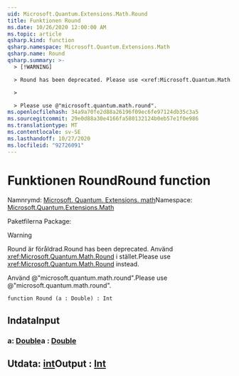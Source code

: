 ```yaml
---
uid: Microsoft.Quantum.Extensions.Math.Round
title: Funktionen Round
ms.date: 10/26/2020 12:00:00 AM
ms.topic: article
qsharp.kind: function
qsharp.namespace: Microsoft.Quantum.Extensions.Math
qsharp.name: Round
qsharp.summary: >-
  > [!WARNING]

  > Round has been deprecated. Please use <xref:Microsoft.Quantum.Math.Round> instead.

  >

  > Please use @"microsoft.quantum.math.round".
ms.openlocfilehash: 34a9a70fe2d88a26196f09ec6fe97124db35c3a5
ms.sourcegitcommit: 29e0d88a30e4166fa580132124b0eb57e1f0e986
ms.translationtype: MT
ms.contentlocale: sv-SE
ms.lasthandoff: 10/27/2020
ms.locfileid: "92726091"
---
```

# <a name="round-function"></a><span data-ttu-id="eed97-102">Funktionen Round</span><span class="sxs-lookup"><span data-stu-id="eed97-102">Round function</span></span>

<span data-ttu-id="eed97-103">Namnrymd: [Microsoft. Quantum. Extensions. math](xref:Microsoft.Quantum.Extensions.Math)</span><span class="sxs-lookup"><span data-stu-id="eed97-103">Namespace: [Microsoft.Quantum.Extensions.Math](xref:Microsoft.Quantum.Extensions.Math)</span></span>

<span data-ttu-id="eed97-104">Paketfilerna [](https://nuget.org/packages/)</span><span class="sxs-lookup"><span data-stu-id="eed97-104">Package: [](https://nuget.org/packages/)</span></span>


> [!WARNING]
> <span data-ttu-id="eed97-105">Round är föråldrad.</span><span class="sxs-lookup"><span data-stu-id="eed97-105">Round has been deprecated.</span></span> <span data-ttu-id="eed97-106">Använd <xref:Microsoft.Quantum.Math.Round> i stället.</span><span class="sxs-lookup"><span data-stu-id="eed97-106">Please use <xref:Microsoft.Quantum.Math.Round> instead.</span></span>
>
> <span data-ttu-id="eed97-107">Använd @"microsoft.quantum.math.round".</span><span class="sxs-lookup"><span data-stu-id="eed97-107">Please use @"microsoft.quantum.math.round".</span></span>



```qsharp
function Round (a : Double) : Int
```


## <a name="input"></a><span data-ttu-id="eed97-108">Indata</span><span class="sxs-lookup"><span data-stu-id="eed97-108">Input</span></span>

### <a name="a--double"></a><span data-ttu-id="eed97-109">a: [Double](xref:microsoft.quantum.lang-ref.double)</span><span class="sxs-lookup"><span data-stu-id="eed97-109">a : [Double](xref:microsoft.quantum.lang-ref.double)</span></span>





## <a name="output--int"></a><span data-ttu-id="eed97-110">Utdata: [int](xref:microsoft.quantum.lang-ref.int)</span><span class="sxs-lookup"><span data-stu-id="eed97-110">Output : [Int](xref:microsoft.quantum.lang-ref.int)</span></span>

